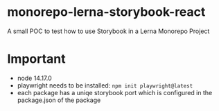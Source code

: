 # monorepo-lerna-storybook-react

A small POC to test how to use Storybook in a Lerna Monorepo Project

# Important

- node 14.17.0
- playwright needs to be installed: `npm init playwright@latest`
- each package has a uniqe storybook port which is configured in the package.json of the package
